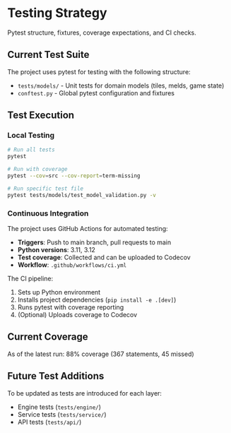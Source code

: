 # Testing Strategy

Pytest structure, fixtures, coverage expectations, and CI checks.

## Current Test Suite

The project uses pytest for testing with the following structure:
- `tests/models/` - Unit tests for domain models (tiles, melds, game state)
- `conftest.py` - Global pytest configuration and fixtures

## Test Execution

### Local Testing
```bash
# Run all tests
pytest

# Run with coverage
pytest --cov=src --cov-report=term-missing

# Run specific test file
pytest tests/models/test_model_validation.py -v
```

### Continuous Integration

The project uses GitHub Actions for automated testing:
- **Triggers**: Push to main branch, pull requests to main
- **Python versions**: 3.11, 3.12
- **Test coverage**: Collected and can be uploaded to Codecov
- **Workflow**: `.github/workflows/ci.yml`

The CI pipeline:
1. Sets up Python environment
2. Installs project dependencies (`pip install -e .[dev]`)  
3. Runs pytest with coverage reporting
4. (Optional) Uploads coverage to Codecov

## Current Coverage

As of the latest run: 88% coverage (367 statements, 45 missed)

## Future Test Additions

To be updated as tests are introduced for each layer:
- Engine tests (`tests/engine/`)
- Service tests (`tests/service/`) 
- API tests (`tests/api/`)

